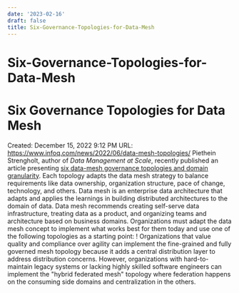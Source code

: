 ```yaml
---
date: '2023-02-16'
draft: false
title: Six-Governance-Topologies-for-Data-Mesh
---
```


# Six-Governance-Topologies-for-Data-Mesh

# Six Governance Topologies for Data Mesh
Created: December 15, 2022 9:12 PM
URL: https://www.infoq.com/news/2022/06/data-mesh-topologies/
Piethein Strengholt, author of *Data Management at Scale*, recently published an article presenting [six data-mesh governance topologies and domain granularity](https://towardsdatascience.com/data-mesh-topologies-and-domain-granularity-65290a4ebb90).
Each topology adapts the data mesh strategy to balance requirements like data ownership, organization structure, pace of change, technology, and others.
Data mesh is an enterprise data architecture that adapts and applies the learnings in building distributed architectures to the domain of data.
Data mesh recommends creating self-serve data infrastructure, treating data as a product, and organizing teams and architecture based on business domains.
Organizations must adapt the data mesh concept to implement what works best for them today and use one of the following topologies as a starting point:
!
Organizations that value quality and compliance over agility can implement the fine-grained and fully governed mesh topology because it adds a central distribution layer to address distribution concerns.
However, organizations with hard-to-maintain legacy systems or lacking highly skilled software engineers can implement the "hybrid federated mesh" topology where federation happens on the consuming side domains and centralization in the others.
